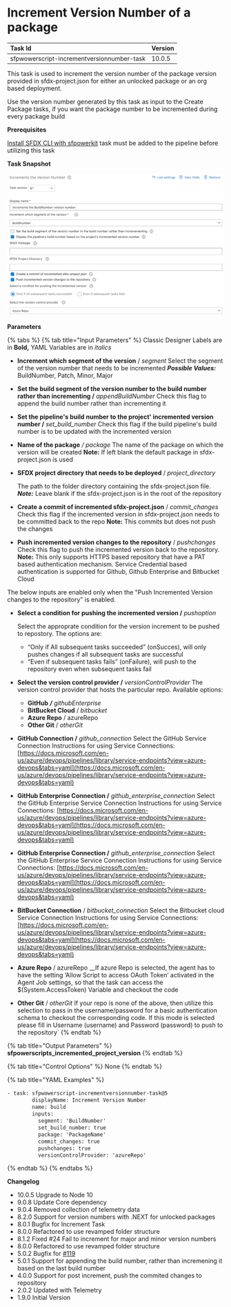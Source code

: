 # Increment Version Number of a package

| Task Id | Version |
| :--- | :--- |
| sfpwowerscript-incrementversionnumber-task | 10.0.5 |

This task is used to increment the version number of the package version provided in sfdx-project.json for either an unlocked package or an org based deployment.

Use the version number generated by this task as input to the Create Package tasks, if you want the package number to be incremented during every package build

**Prerequisites**

[Install SFDX CLI with sfpowerkit](install-sfdx-cli-with-sfpowerkit.md) task must be added to the pipeline before utilizing this task

**Task Snapshot**

![](../../../.gitbook/assets/increment-build-version-number.png)

**Parameters**

{% tabs %}
{% tab title="Input Parameters" %}
Classic Designer Labels are in **Bold,** YAML Variables are in _italics_

* **Increment which segment of the version** / _segment_ Select the segment of the version number that needs to be incremented _**Possible Values:**_ BuildNumber, Patch, Minor, Major 
* **Set the build segment of the version number to the build number rather than incrementing /** _appendBuildNumber_ Check this flag to append the build number rather than incrementing it 
* **Set the pipeline's build number to the project' incremented version number /** _set\_build\_number_ Check this flag if the build pipeline's build number is to be updated with the incremented version  
* **Name of the package** _/ package_ The name of the package on which the version will be created **Note:** If left blank the default package in sfdx-project.json is used  
* **SFDX project directory that needs to be deployed** / _project\_directory_

  The path to the folder directory containing the sfdx-project.json file.  
  _**Note:**_ Leave blank if the sfdx-project.json is in the root of the repository

* **Create a commit of incremented sfdx-project.json** / _commit\_changes_ Check this flag if the incremented version in sfdx-project.json needs to be committed back to the repo **Note:** This commits but does not push the changes
* **Push incremented version changes to the repository** / _pushchanges_ Check this flag to push the incremented version back to the repository.  **Note:** This only supports HTTPS based repository that have a PAT based authentication mechanism. Service Credential based authentication is supported for Github, Github Enterprise and Bitbucket Cloud

The below inputs are enabled only when the "Push Incremented Version changes to the repository" is enabled.

* **Select a condition for pushing the incremented version /** _pushoption_

  Select the approprate condition for the version increment to be pushed to repostory. The options are:

  * “Only if All subsequent tasks succeeded” \(onSucces\), will only pushes changes if all subsequent tasks are successful 
  * “Even if subsequent tasks fails” \(onFailure\), will push to the repository even when subsequent tasks fail 

* **Select the version control provider /** _versionControlProvider_ The version control provider that hosts the particular repo. Available options:
  * **GitHub** _**/** githubEnterprise_
  * **BitBucket Cloud** / _bitbucket_
  * **Azure Repo** / azureRepo
  * **Other Git** / _otherGit_  
* **GitHub Connection /** _github\_connection_ Select the GitHub Service Connection Instructions for using Service Connections: [https://docs.microsoft.com/en-us/azure/devops/pipelines/library/service-endpoints?view=azure-devops&tabs=yaml](https://docs.microsoft.com/en-us/azure/devops/pipelines/library/service-endpoints?view=azure-devops&tabs=yaml) 
* **GitHub Enterprise Connection /** _github\_enterprise\_connection_ Select the GitHub Enterprise Service Connection Instructions for using Service Connections: [https://docs.microsoft.com/en-us/azure/devops/pipelines/library/service-endpoints?view=azure-devops&tabs=yaml](https://docs.microsoft.com/en-us/azure/devops/pipelines/library/service-endpoints?view=azure-devops&tabs=yaml) 
* **GitHub Enterprise Connection /** _github\_enterprise\_connection_ Select the GitHub Enterprise Service Connection Instructions for using Service Connections: [https://docs.microsoft.com/en-us/azure/devops/pipelines/library/service-endpoints?view=azure-devops&tabs=yaml](https://docs.microsoft.com/en-us/azure/devops/pipelines/library/service-endpoints?view=azure-devops&tabs=yaml) 
* **BitBucket Connection** / _bitbucket\_connection_ Select the Bitbucket cloud Service Connection Instructions for using Service Connections: [https://docs.microsoft.com/en-us/azure/devops/pipelines/library/service-endpoints?view=azure-devops&tabs=yaml](https://docs.microsoft.com/en-us/azure/devops/pipelines/library/service-endpoints?view=azure-devops&tabs=yaml) 
* **Azure Repo** / azureRepo \_\_If azure Repo is selected, the agent has to have the setting ‘Allow Script to access OAuth Token’ activated in the Agent Job settings, so that the task can access the $\(System.AccessToken\) Variable and checkout the code 
* **Other Git** / _otherGit_ If your repo is none of the above, then utilize this selection to pass in the username/password for a basic authentication schema to checkout the corresponding code. If this mode is selected please fill in Username \(username\) and Password \(password\) to push to the repository\`
{% endtab %}

{% tab title="Output Parameters" %}
**sfpowerscripts\_incremented\_project\_version**
{% endtab %}

{% tab title="Control Options" %}
None
{% endtab %}

{% tab title="YAML Examples" %}
```text
- task: sfpwowerscript-incrementversionnumber-task@5
        displayName: Increment Version Number
        name: build
        inputs:
          segment: 'BuildNumber'
          set_build_number: true
          package: 'PackageName'
          commit_changes: true
          pushchanges: true
          versionControlProvider: 'azureRepo'
```
{% endtab %}
{% endtabs %}

**Changelog**

* 10.0.5 Upgrade to Node 10
* 9.0.8 Update Core dependency
* 9.0.4 Removed collection of telemetry data
* 8.2.0 Support for version numbers with .NEXT for unlocked packages
* 8.0.1 Bugfix for Increment Task
* 8.0.0 Refactored to use revamped folder structure
* 8.1.2 Fixed \#24 Fail to increment for major and minor version numbers
* 8.0.0 Refactored to use revamped folder structure
* 5.0.2 Bugfix for [\#119](https://github.com/azlamsalam/sfpowerscripts/issues/119)
* 5.0.1 Support for appending the build number, rather than incremening it based on the last build number
* 4.0.0 Support for post increment, push the commited changes to repository
* 2.0.2 Updated with Telemetry
* 1.9.0 Initial Version

